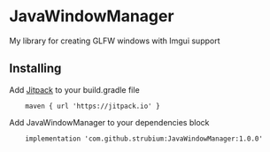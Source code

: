 # JavaWindowManager

My library for creating GLFW windows with Imgui support

## Installing

Add [Jitpack](https://www.jitpack.io/#strubium/JavaWindowManager) to your build.gradle file
```
    maven { url 'https://jitpack.io' }
```

Add JavaWindowManager to your dependencies block

```
    implementation 'com.github.strubium:JavaWindowManager:1.0.0'
```
